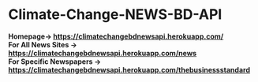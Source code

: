 # Climate-Change-NEWS-BD-API
**Homepage-> https://climatechangebdnewsapi.herokuapp.com/<br>
For All News Sites -> https://climatechangebdnewsapi.herokuapp.com/news<br>
For Specific Newspapers -> https://climatechangebdnewsapi.herokuapp.com/thebusinessstandard**